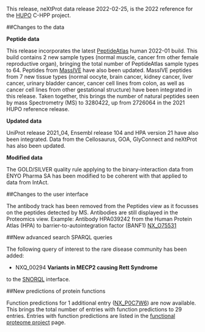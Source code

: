 This release, neXtProt data release 2022-02-25, is the 2022 reference for the [HUPO](https://www.hupo.org/) C-HPP project.

##Changes to the data

**Peptide data**

This release incorporates the latest [PeptideAtlas](http://www.peptideatlas.org) human 2022-01 build. This build contains 2 new sample types (normal muscle, cancer frm other female reproductive organ), bringing the total number of PeptideAtlas sample types to 64. Peptides from [MassIVE](https://massive.ucsd.edu/) have also been updated. MassIVE peptides from 7 new tissue types (normal oocyte, brain cancer, kidney cancer, liver cancer, urinary bladder cancer, cancer cell lines from colon, as well as cancer cell lines from other gestational structure) have been integrated in this release. Taken together, this brings the number of natural peptides seen by mass Spectrometry (MS) to 3280422, up from 2726064 in the 2021 HUPO reference release.

**Updated data**

UniProt release 2021_04, Ensembl release 104 and HPA version 21 have also been integrated. Data from the Cellosaurus, GOA, GlyConnect and neXtProt has also been updated.

**Modified data**

The GOLD/SILVER quality rule applying to the binary-interaction data from ENYO Pharma SA has been modified to be coherent with that applied to data from IntAct.

##Changes to the user interface

The antibody track has been removed from the Peptides view as it focusses on the peptides detected by MS. Antibodies are still displayed in the Proteomics view. Example: Antibody HPA039242 from the Human Protein Atlas (HPA) to barrier-to-autointegration factor (BANF1) [NX\_O75531](../entry/NX_O75531/proteomics)

##New advanced search SPARQL queries

The following query of interest to the rare disease community has been added:

* NXQ\_00294 **Variants in MECP2 causing Rett Syndrome**

to the [SNORQL](https://snorql.nextprot.org/) interface.

##New predictions of protein functions

Function predictions for 1 additional entry ([NX\_P0C7W6](../entry/NX_P0C7W6/function-predictions)) are now available. This brings the total number of entries with function predictions to 29 entries. Entries with function predictions are listed in the [functional proteome project](../about/functional-proteome-project) page. 
